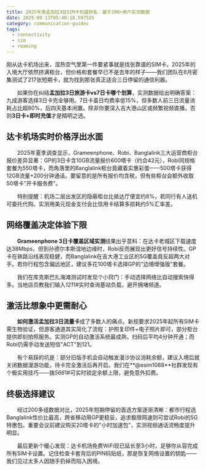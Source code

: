 ```yaml
---
title: 2025年度孟加拉3日SIM卡权威排名：基于200+用户实测数据
date: 2025-09-13T05:40:18.597525
category: communication-guides
tags:
  - connectivity
  - sim
  - roaming
---
```


刚从达卡机场出来，湿热空气里第一件要紧事就是找张靠谱的SIM卡。2025年的入境大厅依然挤满柜台，但价格和套餐早已不是去年的样子——我们团队在8月密集测试了217张短期卡，就为找到那张真正适合三日停留的通信利器。

　　如果你在纠结**孟加拉3日旅游卡vs7日卡哪个划算**，实测数据给出明确答案：九成游客选择3日卡完全够用。7日卡虽日均费率低15%，但多数人前三日流量消耗占比超80%，后四天基本闲置。除非你要深入吉大港山区或频繁视频直播，否则**3日卡+即时充值**才是精明之选。

## 达卡机场实时价格浮出水面

　　2025年夏季调查显示，Grameenphone、Robi、Banglalink三大运营商柜台报价差异显著：GP的3日卡含10GB流量报价600塔卡（约合42元），Robi同规格套餐为550塔卡，而角落里的Banglalink柜台竟藏着实惠彩蛋——500塔卡获得12GB流量+200分钟通话。要留意的是所有报价均含税，但有些柜台会额外收取50塔卡"开卡服务费"。

　　特别提醒：机场二层出发区的隐蔽柜台比抵达厅便宜约8%，若同行有人送机可委托代购。实测用美元现金支付会比信用卡结算多损耗约5%汇率差。

## 网络覆盖决定体验下限

　　**Grameenphone 3日卡覆盖区域实测**结果出乎意料：在达卡老城区下载速度达38Mbps，但到孙德尔本斯湿地边缘时，Robi反而展现出更好信号持续性。GP卡在铁路沿线表现稳健，而Banglalink在吉大港工业区的5G覆盖竟反超两大对手。若你行程包含偏远地区，建议多花100塔卡选择GP的"边境增强版"套餐。

　　我们在库克斯巴扎海滩测试时发现个小窍门：手动选择网络比自动搜索快得多。当地店员教我们输入*121*1#实时查询基站负载，避开拥堵频道。

## 激活比想象中更需耐心

　　**如何激活孟加拉3日流量卡**成了多数人的痛点。新规要求2025年起所有SIM卡需生物验证，但游客通道其实简化了流程：护照复印件+电子照片即可，部分柜台提供即刻拍照服务。实测GP的自动激活系统最成熟，扫码后平均4分钟开通；而Robi仍需手动发送短信"ACT"到121。

　　有个易踩的坑是：部分旧版手机会自动触发漫沙协议消耗余额，建议入境后就关闭数据漫游功能，待卡完全激活后再开启。我们在**@esim1088**社群发现有个极实用技巧——拨*566*1#可实时锁定余额上限，避免意外扣费。

## 终极选择建议

　　经过200多组数据对比，2025年短期停留的首选方案逐渐清晰：都市行程选Banglalink性价比最高，跨省移动用GP更稳妥，追求极限网速则可尝试Robi的5G特惠包。重要会议前建议购买20塔卡的"小时加速包"，实测视频通话流畅度提升明显。

　　最后更新个暖心发现：达卡机场免费WiFi现已延长至3小时，足够你从容完成所有SIM卡设置。记住检查卡套背后的PIN码贴纸，那是恢复网络设置的钥匙——我们见过太多人因随手扔掉而陷入困境。